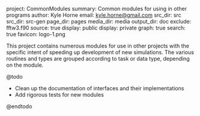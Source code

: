 project: CommonModules
summary: Common modules for using in other programs
author: Kyle Horne
email: kyle.horne@gmail.com
src_dir: src
src_dir: src-gen
page_dir: pages
media_dir: media
output_dir: doc
exclude: fftw3.f90
source: true
display: public
display: private
graph: true
search: true
favicon: logo-1.png

This project contains numerous modules for use in other projects with the specific intent of speeding up development of new simulations.
The various routines and types are grouped according to task or data type, depending on the module.

@todo

* Clean up the documentation of interfaces and their implementations
* Add rigorous tests for new modules

@endtodo
